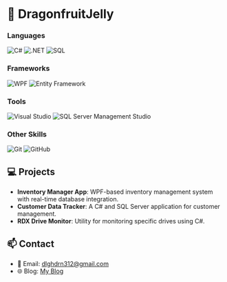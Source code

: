 # 👋 DragonfruitJelly

### **Languages**
![C#](https://img.shields.io/badge/-C%23-239120?logo=c-sharp&logoColor=white)
![.NET](https://img.shields.io/badge/-.NET-512BD4?logo=.net&logoColor=white)
![SQL](https://img.shields.io/badge/-SQL-CC2927?logo=microsoft-sql-server&logoColor=white)

### **Frameworks**
![WPF](https://img.shields.io/badge/-WPF-5C2D91?logo=microsoft&logoColor=white)
![Entity Framework](https://img.shields.io/badge/-Entity%20Framework-512BD4?logo=.net&logoColor=white)

### **Tools**
![Visual Studio](https://img.shields.io/badge/-Visual%20Studio-5C2D91?logo=visual-studio&logoColor=white)
![SQL Server Management Studio](https://img.shields.io/badge/-SSMS-CC2927?logo=microsoft-sql-server&logoColor=white)

### **Other Skills**
![Git](https://img.shields.io/badge/-Git-F05032?logo=git&logoColor=white)
![GitHub](https://img.shields.io/badge/-GitHub-181717?logo=github&logoColor=white)

<!--## 📈 Stats
![GitHub Stats](https://github-readme-stats.vercel.app/api?username=DragonfruitJelly&show_icons=true&theme=radical) -->

## 💻 Projects
- **Inventory Manager App**: WPF-based inventory management system with real-time database integration.
- **Customer Data Tracker**: A C# and SQL Server application for customer management.
- **RDX Drive Monitor**: Utility for monitoring specific drives using C#.

## 📫 Contact
- 📧 Email: [dlghdrn312@gmail.com](mailto:dlghdrn312@gmail.com)
- 🌐 Blog: [My Blog](https://haribojelly.tistory.com/)

<!--
**LeeHongGu/LeeHongGu** is a ✨ _special_ ✨ repository because its `README.md` (this file) appears on your GitHub profile.

Here are some ideas to get you started:

- 🔭 I’m currently working on ...
- 🌱 I’m currently learning ...
- 👯 I’m looking to collaborate on ...
- 🤔 I’m looking for help with ...
- 💬 Ask me about ...
- 📫 How to reach me: ...
- 😄 Pronouns: ...
- ⚡ Fun fact: ...
-->
